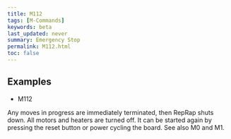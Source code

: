 ```yaml
---
title: M112
tags: [M-Commands] 
keywords: beta 
last_updated: never 
summary: Emergency Stop 
permalink: M112.html
toc: false 
---
```



## Examples

* M112

Any moves in progress are immediately terminated, then RepRap shuts down. All motors and heaters are turned off. It can be started again by pressing the reset button or power cycling the board. See also M0 and M1.

